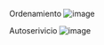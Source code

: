 Ordenamiento
![image](https://user-images.githubusercontent.com/99547966/224496874-06f1e359-1c3d-4644-ab1e-dd5073866ee0.png)

Autoserivicio
![image](https://user-images.githubusercontent.com/99547966/224607739-6f5ebbea-0784-45ed-a109-6147899c39d6.png)
